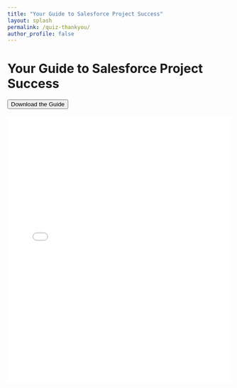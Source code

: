 ```yaml
---
title: "Your Guide to Salesforce Project Success"
layout: splash
permalink: /quiz-thankyou/
author_profile: false
---
```


<html lang="en">
<head>
  <meta charset="UTF-8">
  <title>Your Guide to Salesforce Project Success</title>
</head>
<body>
  <h1>Your Guide to Salesforce Project Success</h1>
  <a href="/assets/Your guide to Salesforce Project Success.pdf" target="_blank" download>
    <button>Download the Guide</button>
  </a>
  <br><br>
  <iframe 
    src="/assets/Your guide to Salesforce Project Success.pdf" 
    width="100%" 
    height="600px" 
    style="border: none;">
  </iframe>
</body>
</html>
